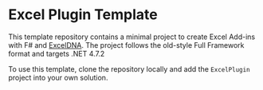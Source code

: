 # Excel Plugin Template

This template repository contains a minimal project to create Excel Add-ins with F# and [ExcelDNA](https://github.com/Excel-DNA/ExcelDna). The project follows the old-style Full Framework format and targets .NET 4.7.2

To use this template, clone the repository locally and add the `ExcelPlugin` project into your own solution.